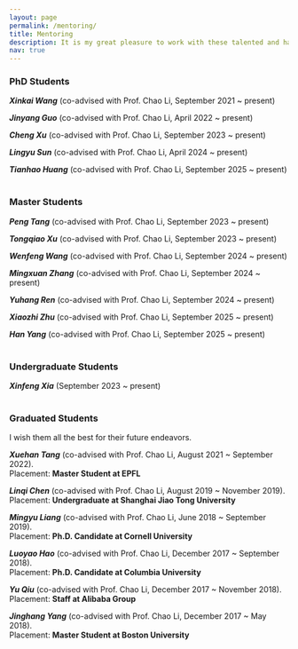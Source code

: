 ```yaml
---
layout: page
permalink: /mentoring/
title: Mentoring
description: It is my great pleasure to work with these talented and hard-working students!
nav: true
---
```

<!-- 
1. Publications
2. Tools
3. Awrads
 -->

### PhD Students

***Xinkai Wang*** (co-advised with Prof. Chao Li, September 2021 ~ present)

***Jinyang Guo*** (co-advised with Prof. Chao Li, April 2022 ~ present)

***Cheng Xu*** (co-advised with Prof. Chao Li, September 2023 ~ present)

***Lingyu Sun*** (co-advised with Prof. Chao Li, April 2024 ~ present)

***Tianhao Huang*** (co-advised with Prof. Chao Li, September 2025 ~ present)
 <br>
 <br>
 
### Master Students
***Peng Tang*** (co-advised with Prof. Chao Li, September 2023 ~ present) 

***Tongqiao Xu*** (co-advised with Prof. Chao Li, September 2023 ~ present) 

***Wenfeng Wang*** (co-advised with Prof. Chao Li, September 2024 ~ present) 

***Mingxuan Zhang*** (co-advised with Prof. Chao Li, September 2024 ~ present) 

***Yuhang Ren*** (co-advised with Prof. Chao Li, September 2024 ~ present) 

***Xiaozhi Zhu*** (co-advised with Prof. Chao Li, September 2025 ~ present) 

***Han Yang*** (co-advised with Prof. Chao Li, September 2025 ~ present) 
 <br>
 <br>


### Undergraduate Students
***Xinfeng Xia*** (September 2023 ~ present) 
 <br>
 <br>

### Graduated Students
I wish them all the best for their future endeavors.

***Xuehan Tang*** (co-advised with Prof. Chao Li, August 2021 ~ September 2022).<br>Placement: **Master Student at EPFL**

***Linqi Chen*** (co-advised with Prof. Chao Li, August 2019 ~ November 2019). <br>Placement: **Undergraduate at Shanghai Jiao Tong University** 

***Mingyu Liang*** (co-advised with Prof. Chao Li, June 2018 ~ September 2019). <br>Placement: **Ph.D. Candidate at Cornell University**

***Luoyao Hao*** (co-advised with Prof. Chao Li, December 2017 ~ September 2018). <br>Placement: **Ph.D. Candidate at Columbia University**

***Yu Qiu*** (co-advised with Prof. Chao Li, December 2017 ~ November 2018). <br>Placement: **Staff at Alibaba Group**

***Jinghang Yang*** (co-advised with Prof. Chao Li, December 2017 ~ May 2018). <br>Placement: **Master Student at Boston University** 
